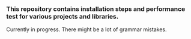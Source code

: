 ### This repository contains installation steps and performance test for various projects and libraries.

Currently in progress. There might be a lot of grammar mistakes. 